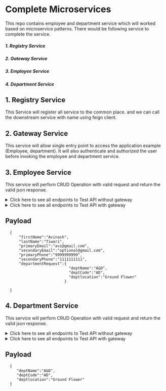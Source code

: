 # Complete Microservices
This repo contains employee and department service which will worked based on microservice patterns. There would be following service to complete the service.
  ##### 1. Registry Service
  ##### 2. Gateway Service
  ##### 3. Employee Service
  ##### 4. Department Service
 ## 1. Registry Service
 
 This Service will register all service to the common place. and we can call the downstream service with name using feign client.
 ## 2. Gateway Service

 This service will allow single entry point to access the application example (Employee, department). It will also authenticate and authorized the user before invoking the employee and department service. 
  ## 3. Employee Service
  This service will perforn CRUD Operation with valid request and return the valid json response.
<details>
  <summary>Click here to see all endpoints to Test API without gateway </summary>
  1. http://localhost:8081/employee/add
  2. http://localhost:8081/employee/getAll
  3. http://localhost:8081/employee/getEmployeeById/1
  4. http://localhost:8081/employee/update/1
  5. http://localhost:8081/employee/delete/1
   
</details>

<details>
  <summary>Click here to see all endpoints to Test API with gateway </summary>
  1. http://localhost:8080/employee/add
  2. http://localhost:8080/employee/getAll
  3. http://localhost:8080/employee/getEmployeeById/1
  4. http://localhost:8080/employee/update/1
  5. http://localhost:8080/employee/delete/1
   
</details>

## Payload

````
  {
      "firstName":"Avinash",
      "lastName":"Tiwari",
      "primaryEmail":"avi@gmail.com",
      "secondaryEmail":"optional@gmail.com",
      "primaryPhone":"9999999999",
      "secondaryPhone":"1111111111",
      "departmentRequest":{
                            "deptName":"A&D",
                            "deptCode":"AD",
                            "deptlocation":"Ground Flower"
                          }
    
  }
  ````

## 4. Department Service
  This service will perforn CRUD Operation with valid request and return the valid json response.
<details>
  <summary>Click here to see all endpoints to Test API without gateway </summary>
  1. http://localhost:8082/api/v1/department/add
  2. http://localhost:8082/api/v1/department/getAll
  3. http://localhost:8082/api/v1/department/getDepartmentById/1
  4. http://localhost:8082/api/v1/department/update/1
  5. http://localhost:8082/api/v1/department/delete/1
   
</details>

<details>
  <summary>Click here to see all endpoints to Test API with gateway </summary>
  1. http://localhost:8080/api/v1/department/add
  2. http://localhost:8080/api/v1/department/getAll
  3. http://localhost:8080/api/v1/department/getDepartmentById/1
  4. http://localhost:8080/api/v1/department/update/1
  5. http://localhost:8080/api/v1/department/delete/1
   
</details>

## Payload

````
  {
     "deptName":"A&D",
     "deptCode":"AD",
     "deptlocation":"Ground Flower"  
  }
  ````
